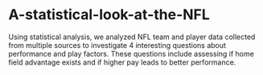 # A-statistical-look-at-the-NFL
Using statistical analysis, we analyzed NFL team and player data collected from multiple sources to investigate 4 interesting questions about performance and play factors.  These questions include assessing if home field advantage exists and if higher pay leads to better performance.
